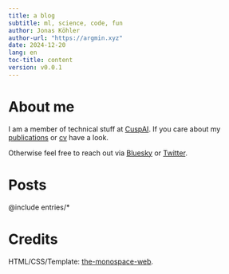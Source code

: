 ```yaml
---
title: a blog 
subtitle: ml, science, code, fun
author: Jonas Köhler
author-url: "https://argmin.xyz"
date: 2024-12-20
lang: en
toc-title: content
version: v0.0.1
---
```


# About me

I am a member of technical stuff at [CuspAI](https://cusp.ai). If you care about my [publications](https://scholar.google.de/citations?user=WNlTdm0AAAAJ&hl=en) or [cv](https://linkedin.com/in/jonkhler) have a look.

Otherwise feel free to reach out via [Bluesky](https://bsky.app/profile/jonkhler.argmin.xyz) or [Twitter](https://twitter.com/jonkhler).


# Posts 

@include entries/*

# Credits

HTML/CSS/Template: [the-monospace-web](https://github.com/owickstrom/the-monospace-web).